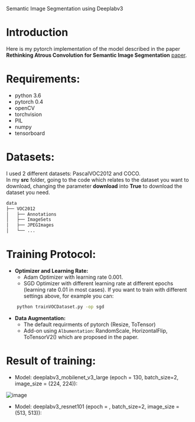 Semantic Image Segmentation using Deeplabv3

# Introduction 
Here is my pytorch implementation of the model described in the paper **Rethinking Atrous Convolution for Semantic Image Segmentation** [paper](https://arxiv.org/pdf/1706.05587v3). 

# Requirements: 
+ python 3.6
+ pytorch 0.4
+ openCV
+ torchvision
+ PIL
+ numpy
+ tensorboard

# Datasets: 
I used 2 different datasets: PascalVOC2012 and COCO. <br> 
In my **src** folder, going to the code which relates to the dataset you want to download, changing the parameter **download** into **True** to download the dataset you need. <br>

```sh
data
├── VOC2012
│   ├── Annotations  
│   ├── ImageSets
│   ├── JPEGImages
│   └── ...
```

# Training Protocol: 
* **Optimizer and Learning Rate:**
  + Adam Optimizer with learning rate 0.001. 
  + SGD Optimizer with different learning rate at different epochs (learning rate 0.01 in most cases).
If you want to train with different settings above, for example you can: 
```sh
    python trainVOCDataset.py -op sgd 
```
* **Data Augmentation:**
  + The default requirments of pytorch (Resize, ToTensor)
  + Add-on using `Albumentation`: RandomScale, HorizontalFlip, ToTensorV2() which are proposed in the paper.
  
# Result of training: 
+ Model: deeplabv3_mobilenet_v3_large (epoch = 130, batch_size=2, image_size = (224, 224)): <br> 

![image](https://github.com/user-attachments/assets/ffb2d456-7e28-43b7-866f-2d0c06e938ae)

+ Model: deeplabv3_resnet101 (epoch = , batch_size=2, image_size = (513, 513)): <br>

